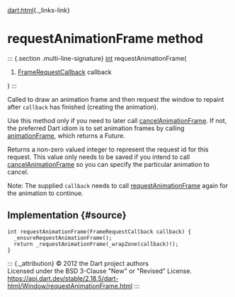 [dart:html](../../dart-html/dart-html-library){._links-link}

requestAnimationFrame method
============================

::: {.section .multi-line-signature}
[int](../../dart-core/int-class) requestAnimationFrame(

1.  [FrameRequestCallback](../framerequestcallback) callback

)
:::

Called to draw an animation frame and then request the window to repaint
after `callback` has finished (creating the animation).

Use this method only if you need to later call
[cancelAnimationFrame](cancelanimationframe). If not, the preferred Dart
idiom is to set animation frames by calling
[animationFrame](animationframe), which returns a Future.

Returns a non-zero valued integer to represent the request id for this
request. This value only needs to be saved if you intend to call
[cancelAnimationFrame](cancelanimationframe) so you can specify the
particular animation to cancel.

Note: The supplied `callback` needs to call
[requestAnimationFrame](requestanimationframe) again for the animation
to continue.

Implementation {#source}
--------------

``` {.language-dart data-language="dart"}
int requestAnimationFrame(FrameRequestCallback callback) {
  _ensureRequestAnimationFrame();
  return _requestAnimationFrame(_wrapZone(callback)!);
}
```

::: {._attribution}
© 2012 the Dart project authors\
Licensed under the BSD 3-Clause \"New\" or \"Revised\" License.\
<https://api.dart.dev/stable/2.18.5/dart-html/Window/requestAnimationFrame.html>
:::
